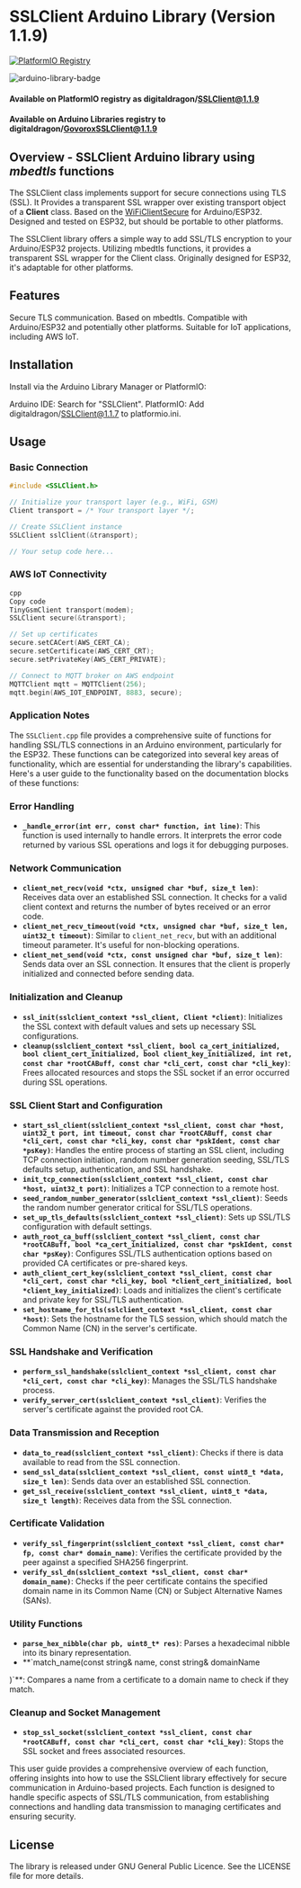 # SSLClient Arduino Library (Version 1.1.9)
[![PlatformIO Registry](https://badges.registry.platformio.org/packages/digitaldragon/library/SSLClient.svg)](https://registry.platformio.org/libraries/digitaldragon/SSLClient)

![arduino-library-badge](https://www.ardu-badge.com/badge/GovoroxSSLClient.svg)

#### Available on PlatformIO registry as digitaldragon/SSLClient@1.1.9
#### Available on Arduino Libraries registry to digitaldragon/GovoroxSSLClient@1.1.9

## Overview - SSLClient Arduino library using *mbedtls* functions
The SSLClient class implements support for secure connections using TLS (SSL). It Provides a transparent SSL wrapper over existing transport object of a **Client** class.
Based on the [WiFiClientSecure](https://github.com/espressif/arduino-esp32/tree/master/libraries/WiFiClientSecure) for Arduino/ESP32.
Designed and tested on ESP32, but should be portable to other platforms.

The SSLClient library offers a simple way to add SSL/TLS encryption to your Arduino/ESP32 projects. Utilizing mbedtls functions, it provides a transparent SSL wrapper for the Client class. Originally designed for ESP32, it's adaptable for other platforms.

## Features
Secure TLS communication.
Based on mbedtls.
Compatible with Arduino/ESP32 and potentially other platforms.
Suitable for IoT applications, including AWS IoT.

## Installation
Install via the Arduino Library Manager or PlatformIO:

Arduino IDE: Search for "SSLClient".
PlatformIO: Add digitaldragon/SSLClient@1.1.7 to platformio.ini.

## Usage
### Basic Connection
```cpp
#include <SSLClient.h>

// Initialize your transport layer (e.g., WiFi, GSM)
Client transport = /* Your transport layer */;

// Create SSLClient instance
SSLClient sslClient(&transport);

// Your setup code here...
```

### AWS IoT Connectivity
```cpp
cpp
Copy code
TinyGsmClient transport(modem);
SSLClient secure(&transport);

// Set up certificates
secure.setCACert(AWS_CERT_CA);
secure.setCertificate(AWS_CERT_CRT);
secure.setPrivateKey(AWS_CERT_PRIVATE);

// Connect to MQTT broker on AWS endpoint
MQTTClient mqtt = MQTTClient(256);
mqtt.begin(AWS_IOT_ENDPOINT, 8883, secure);
```
### Application Notes
The `SSLClient.cpp` file provides a comprehensive suite of functions for handling SSL/TLS connections in an Arduino environment, particularly for the ESP32. These functions can be categorized into several key areas of functionality, which are essential for understanding the library's capabilities. Here's a user guide to the functionality based on the documentation blocks of these functions:

### Error Handling
- **`_handle_error(int err, const char* function, int line)`**: This function is used internally to handle errors. It interprets the error code returned by various SSL operations and logs it for debugging purposes.

### Network Communication
- **`client_net_recv(void *ctx, unsigned char *buf, size_t len)`**: Receives data over an established SSL connection. It checks for a valid client context and returns the number of bytes received or an error code.
- **`client_net_recv_timeout(void *ctx, unsigned char *buf, size_t len, uint32_t timeout)`**: Similar to `client_net_recv`, but with an additional timeout parameter. It's useful for non-blocking operations.
- **`client_net_send(void *ctx, const unsigned char *buf, size_t len)`**: Sends data over an SSL connection. It ensures that the client is properly initialized and connected before sending data.

### Initialization and Cleanup
- **`ssl_init(sslclient_context *ssl_client, Client *client)`**: Initializes the SSL context with default values and sets up necessary SSL configurations.
- **`cleanup(sslclient_context *ssl_client, bool ca_cert_initialized, bool client_cert_initialized, bool client_key_initialized, int ret, const char *rootCABuff, const char *cli_cert, const char *cli_key)`**: Frees allocated resources and stops the SSL socket if an error occurred during SSL operations.

### SSL Client Start and Configuration
- **`start_ssl_client(sslclient_context *ssl_client, const char *host, uint32_t port, int timeout, const char *rootCABuff, const char *cli_cert, const char *cli_key, const char *pskIdent, const char *psKey)`**: Handles the entire process of starting an SSL client, including TCP connection initiation, random number generation seeding, SSL/TLS defaults setup, authentication, and SSL handshake.
- **`init_tcp_connection(sslclient_context *ssl_client, const char *host, uint32_t port)`**: Initializes a TCP connection to a remote host.
- **`seed_random_number_generator(sslclient_context *ssl_client)`**: Seeds the random number generator critical for SSL/TLS operations.
- **`set_up_tls_defaults(sslclient_context *ssl_client)`**: Sets up SSL/TLS configuration with default settings.
- **`auth_root_ca_buff(sslclient_context *ssl_client, const char *rootCABuff, bool *ca_cert_initialized, const char *pskIdent, const char *psKey)`**: Configures SSL/TLS authentication options based on provided CA certificates or pre-shared keys.
- **`auth_client_cert_key(sslclient_context *ssl_client, const char *cli_cert, const char *cli_key, bool *client_cert_initialized, bool *client_key_initialized)`**: Loads and initializes the client's certificate and private key for SSL/TLS authentication.
- **`set_hostname_for_tls(sslclient_context *ssl_client, const char *host)`**: Sets the hostname for the TLS session, which should match the Common Name (CN) in the server's certificate.

### SSL Handshake and Verification
- **`perform_ssl_handshake(sslclient_context *ssl_client, const char *cli_cert, const char *cli_key)`**: Manages the SSL/TLS handshake process.
- **`verify_server_cert(sslclient_context *ssl_client)`**: Verifies the server's certificate against the provided root CA.

### Data Transmission and Reception
- **`data_to_read(sslclient_context *ssl_client)`**: Checks if there is data available to read from the SSL connection.
- **`send_ssl_data(sslclient_context *ssl_client, const uint8_t *data, size_t len)`**: Sends data over an established SSL connection.
- **`get_ssl_receive(sslclient_context *ssl_client, uint8_t *data, size_t length)`**: Receives data from the SSL connection.

### Certificate Validation
- **`verify_ssl_fingerprint(sslclient_context *ssl_client, const char* fp, const char* domain_name)`**: Verifies the certificate provided by the peer against a specified SHA256 fingerprint.
- **`verify_ssl_dn(sslclient_context *ssl_client, const char* domain_name)`**: Checks if the peer certificate contains the specified domain name in its Common Name (CN) or Subject Alternative Names (SANs).

### Utility Functions
- **`parse_hex_nibble(char pb, uint8_t* res)`**: Parses a hexadecimal nibble into its binary representation.
- **`match_name(const string& name, const string& domainName

)`**: Compares a name from a certificate to a domain name to check if they match.

### Cleanup and Socket Management
- **`stop_ssl_socket(sslclient_context *ssl_client, const char *rootCABuff, const char *cli_cert, const char *cli_key)`**: Stops the SSL socket and frees associated resources.

This user guide provides a comprehensive overview of each function, offering insights into how to use the SSLClient library effectively for secure communication in Arduino-based projects. Each function is designed to handle specific aspects of SSL/TLS communication, from establishing connections and handling data transmission to managing certificates and ensuring security.

## License
The library is released under GNU General Public Licence. See the LICENSE file for more details.